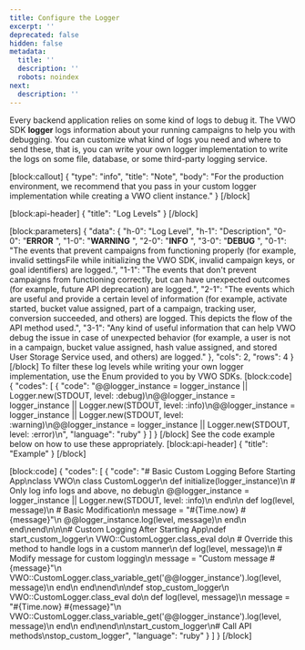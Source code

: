 ```yaml
---
title: Configure the Logger
excerpt: ''
deprecated: false
hidden: false
metadata:
  title: ''
  description: ''
  robots: noindex
next:
  description: ''
---
```

Every backend application relies on some kind of logs to debug it. The VWO SDK **logger** logs information about your running campaigns to help you with debugging. You can customize what kind of logs you need and where to send these, that is, you can write your own logger implementation to write the logs on some file, database, or some third-party logging service.

[block:callout]
{
  "type": "info",
  "title": "Note",
  "body": "For the production environment, we recommend that you pass in your custom logger implementation while creating a VWO client instance."
}
[/block]

[block:api-header]
{
  "title": "Log Levels"
}
[/block]

[block:parameters]
{
  "data": {
    "h-0": "Log Level",
    "h-1": "Description",
    "0-0": "**ERROR** ",
    "1-0": "**WARNING** ",
    "2-0": "**INFO** ",
    "3-0": "**DEBUG** ",
    "0-1": "The events that prevent campaigns from functioning properly (for example, invalid settingsFile while initializing the VWO SDK, invalid campaign keys, or goal identifiers) are logged.",
    "1-1": "The events that don't prevent campaigns from functioning correctly, but can have unexpected outcomes (for example, future API deprecation) are logged.",
    "2-1": "The events which are useful and provide a certain level of information (for example, activate started, bucket value assigned, part of a campaign, tracking user, conversion succeeded, and others) are logged. This depicts the flow of the API method used.",
    "3-1": "Any kind of useful information that can help VWO debug the issue in case of unexpected behavior (for example, a user is not in a campaign, bucket value assigned, hash value assigned, and stored User Storage Service used, and others) are logged."
  },
  "cols": 2,
  "rows": 4
}
[/block]
To filter these log levels while writing your own logger implementation, use the Enum provided to you by VWO SDKs.
[block:code]
{
  "codes": [
    {
      "code": "@@logger_instance = logger_instance || Logger.new(STDOUT, level: :debug)\n@@logger_instance = logger_instance || Logger.new(STDOUT, level: :info)\n@@logger_instance = logger_instance || Logger.new(STDOUT, level: :warning)\n@@logger_instance = logger_instance || Logger.new(STDOUT, level: :error)\n",
      "language": "ruby"
    }
  ]
}
[/block]
See the code example below on how to use these appropriately.
[block:api-header]
{
  "title": "Example"
}
[/block]

[block:code]
{
  "codes": [
    {
      "code": "# Basic Custom Logging Before Starting App\nclass VWO\n  class CustomLogger\n    def initialize(logger_instance)\n      # Only log info logs and above, no debug\n      @@logger_instance = logger_instance || Logger.new(STDOUT, level: :info)\n    end\n\n    def log(level, message)\n      # Basic Modification\n      message = \"#{Time.now} #{message}\"\n      @@logger_instance.log(level, message)\n    end\n  end\nend\n\n\n# Custom Logging After Starting App\ndef start_custom_logger\n  VWO::CustomLogger.class_eval do\n    # Override this method to handle logs in a custom manner\n    def log(level, message)\n      # Modify message for custom logging\n      message = \"Custom message #{message}\"\n      VWO::CustomLogger.class_variable_get('@@logger_instance').log(level, message)\n    end\n  end\nend\n\ndef stop_custom_logger\n  VWO::CustomLogger.class_eval do\n    def log(level, message)\n      message = \"#{Time.now} #{message}\"\n      VWO::CustomLogger.class_variable_get('@@logger_instance').log(level, message)\n    end\n  end\nend\n\nstart_custom_logger\n# Call API methods\nstop_custom_logger",
      "language": "ruby"
    }
  ]
}
[/block]